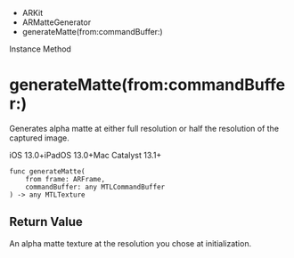 

- ARKit
- ARMatteGenerator
-  generateMatte(from:commandBuffer:) 

Instance Method

# generateMatte(from:commandBuffer:)

Generates alpha matte at either full resolution or half the resolution of the captured image.

iOS 13.0+iPadOS 13.0+Mac Catalyst 13.1+

``` source
func generateMatte(
    from frame: ARFrame,
    commandBuffer: any MTLCommandBuffer
) -> any MTLTexture
```

## Return Value

An alpha matte texture at the resolution you chose at initialization.

